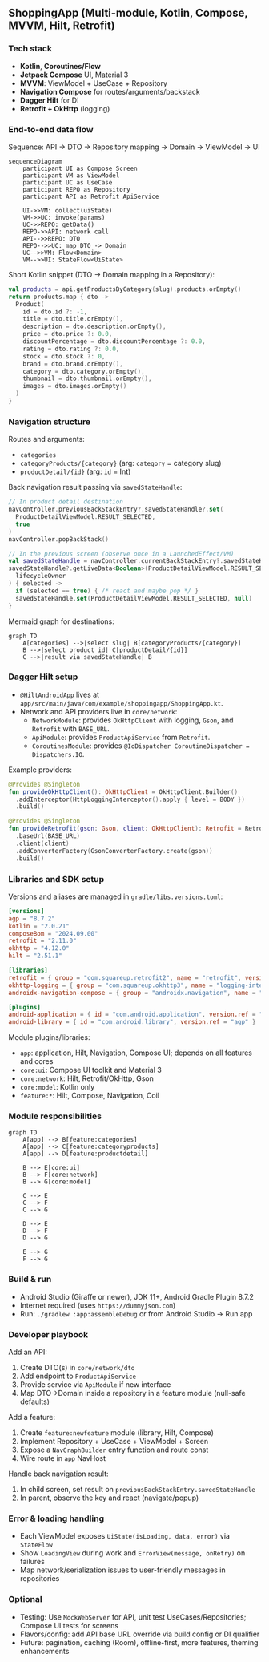 ## ShoppingApp (Multi-module, Kotlin, Compose, MVVM, Hilt, Retrofit)

### Tech stack
- **Kotlin**, **Coroutines/Flow**
- **Jetpack Compose** UI, Material 3
- **MVVM**: ViewModel + UseCase + Repository
- **Navigation Compose** for routes/arguments/backstack
- **Dagger Hilt** for DI
- **Retrofit + OkHttp** (logging)

### End-to-end data flow
Sequence: API → DTO → Repository mapping → Domain → ViewModel → UI

```mermaid
sequenceDiagram
    participant UI as Compose Screen
    participant VM as ViewModel
    participant UC as UseCase
    participant REPO as Repository
    participant API as Retrofit ApiService

    UI->>VM: collect(uiState)
    VM->>UC: invoke(params)
    UC->>REPO: getData()
    REPO->>API: network call
    API-->>REPO: DTO
    REPO-->>UC: map DTO -> Domain
    UC-->>VM: Flow<Domain>
    VM-->>UI: StateFlow<UiState>
```

Short Kotlin snippet (DTO → Domain mapping in a Repository):
```kotlin
val products = api.getProductsByCategory(slug).products.orEmpty()
return products.map { dto ->
  Product(
    id = dto.id ?: -1,
    title = dto.title.orEmpty(),
    description = dto.description.orEmpty(),
    price = dto.price ?: 0.0,
    discountPercentage = dto.discountPercentage ?: 0.0,
    rating = dto.rating ?: 0.0,
    stock = dto.stock ?: 0,
    brand = dto.brand.orEmpty(),
    category = dto.category.orEmpty(),
    thumbnail = dto.thumbnail.orEmpty(),
    images = dto.images.orEmpty()
  )
}
```

### Navigation structure
Routes and arguments:
- `categories`
- `categoryProducts/{category}` (arg: `category` = category slug)
- `productDetail/{id}` (arg: `id` = Int)

Back navigation result passing via `savedStateHandle`:
```kotlin
// In product detail destination
navController.previousBackStackEntry?.savedStateHandle?.set(
  ProductDetailViewModel.RESULT_SELECTED,
  true
)
navController.popBackStack()

// In the previous screen (observe once in a LaunchedEffect/VM)
val savedStateHandle = navController.currentBackStackEntry?.savedStateHandle
savedStateHandle?.getLiveData<Boolean>(ProductDetailViewModel.RESULT_SELECTED)?.observe(
  lifecycleOwner
) { selected ->
  if (selected == true) { /* react and maybe pop */ }
  savedStateHandle.set(ProductDetailViewModel.RESULT_SELECTED, null)
}
```

Mermaid graph for destinations:
```mermaid
graph TD
    A[categories] -->|select slug| B[categoryProducts/{category}]
    B -->|select product id| C[productDetail/{id}]
    C -->|result via savedStateHandle| B
```

### Dagger Hilt setup
- `@HiltAndroidApp` lives at `app/src/main/java/com/example/shoppingapp/ShoppingApp.kt`.
- Network and API providers live in `core/network`:
  - `NetworkModule`: provides `OkHttpClient` with logging, `Gson`, and `Retrofit` with `BASE_URL`.
  - `ApiModule`: provides `ProductApiService` from `Retrofit`.
  - `CoroutinesModule`: provides `@IoDispatcher CoroutineDispatcher = Dispatchers.IO`.

Example providers:
```kotlin
@Provides @Singleton
fun provideOkHttpClient(): OkHttpClient = OkHttpClient.Builder()
  .addInterceptor(HttpLoggingInterceptor().apply { level = BODY })
  .build()

@Provides @Singleton
fun provideRetrofit(gson: Gson, client: OkHttpClient): Retrofit = Retrofit.Builder()
  .baseUrl(BASE_URL)
  .client(client)
  .addConverterFactory(GsonConverterFactory.create(gson))
  .build()
```

### Libraries and SDK setup
Versions and aliases are managed in `gradle/libs.versions.toml`:
```toml
[versions]
agp = "8.7.2"
kotlin = "2.0.21"
composeBom = "2024.09.00"
retrofit = "2.11.0"
okhttp = "4.12.0"
hilt = "2.51.1"

[libraries]
retrofit = { group = "com.squareup.retrofit2", name = "retrofit", version.ref = "retrofit" }
okhttp-logging = { group = "com.squareup.okhttp3", name = "logging-interceptor", version.ref = "okhttp" }
androidx-navigation-compose = { group = "androidx.navigation", name = "navigation-compose", version = "2.8.4" }

[plugins]
android-application = { id = "com.android.application", version.ref = "agp" }
android-library = { id = "com.android.library", version.ref = "agp" }
```
Module plugins/libraries:
- `app`: application, Hilt, Navigation, Compose UI; depends on all features and cores
- `core:ui`: Compose UI toolkit and Material 3
- `core:network`: Hilt, Retrofit/OkHttp, Gson
- `core:model`: Kotlin only
- `feature:*`: Hilt, Compose, Navigation, Coil

### Module responsibilities
```mermaid
graph TD
    A[app] --> B[feature:categories]
    A[app] --> C[feature:categoryproducts]
    A[app] --> D[feature:productdetail]

    B --> E[core:ui]
    B --> F[core:network]
    B --> G[core:model]

    C --> E
    C --> F
    C --> G

    D --> E
    D --> F
    D --> G

    E --> G
    F --> G
```

### Build & run
- Android Studio (Giraffe or newer), JDK 11+, Android Gradle Plugin 8.7.2
- Internet required (uses `https://dummyjson.com`)
- Run: `./gradlew :app:assembleDebug` or from Android Studio → Run app

### Developer playbook
Add an API:
1. Create DTO(s) in `core/network/dto`
2. Add endpoint to `ProductApiService`
3. Provide service via `ApiModule` if new interface
4. Map DTO→Domain inside a repository in a feature module (null-safe defaults)

Add a feature:
1. Create `feature:newfeature` module (library, Hilt, Compose)
2. Implement Repository + UseCase + ViewModel + Screen
3. Expose a `NavGraphBuilder` entry function and route const
4. Wire route in `app` NavHost

Handle back navigation result:
1. In child screen, set result on `previousBackStackEntry.savedStateHandle`
2. In parent, observe the key and react (navigate/popup)

### Error & loading handling
- Each ViewModel exposes `UiState(isLoading, data, error)` via `StateFlow`
- Show `LoadingView` during work and `ErrorView(message, onRetry)` on failures
- Map network/serialization issues to user-friendly messages in repositories

### Optional
- Testing: Use `MockWebServer` for API, unit test UseCases/Repositories; Compose UI tests for screens
- Flavors/config: add API base URL override via build config or DI qualifier
- Future: pagination, caching (Room), offline-first, more features, theming enhancements


